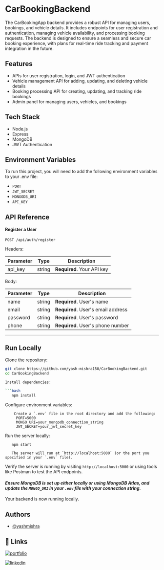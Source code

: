 # CarBookingBackend

The CarBookingApp backend provides a robust API for managing users, bookings, and vehicle details. It includes endpoints for user registration and authentication, managing vehicle availability, and processing booking requests. The backend is designed to ensure a seamless and secure car booking experience, with plans for real-time ride tracking and payment integration in the future.

## Features

- APIs for user registration, login, and JWT authentication
- Vehicle management API for adding, updating, and deleting vehicle details
- Booking processing API for creating, updating, and tracking ride bookings
- Admin panel for managing users, vehicles, and bookings

## Tech Stack

- Node.js
- Express
- MongoDB
- JWT Authentication

## Environment Variables

To run this project, you will need to add the following environment variables to your .env file:

- `PORT`
- `JWT_SECRET`
- `MONGODB_URI`
- `API_KEY`


## API Reference

#### Register a User

```http
POST /api/auth/register
```


Headers:

| Parameter | Type     | Description                |
| --------- | -------- | -------------------------- |
| api_key   | string   | **Required**. Your API key |

Body:

| Parameter  | Type     | Description                        |
| ---------- | -------- | ---------------------------------- |
| name       | string   | **Required**. User's name          |
| email      | string   | **Required**. User's email address |
| password   | string   | **Required**. User's password     |
| phone      | string   | **Required**. User's phone number |

---


## Run Locally

Clone the repository:

```bash
git clone https://github.com/yash-mishra150/CarBookingBackend.git
cd CarBookingBackend

Install dependencies:

```bash
   npm install
```

Configure environment variables:

```
    Create a `.env` file in the root directory and add the following:
     PORT=5000
     MONGO_URI=your_mongodb_connection_string
     JWT_SECRET=your_jwt_secret_key
```

 Run the server locally:
```
   npm start

   The server will run at `http://localhost:5000` (or the port you specified in your `.env` file).

```
 Verify the server is running by visiting `http://localhost:5000` or using tools like Postman to test the API endpoints.


#### *Ensure MongoDB is set up either locally or using MongoDB Atlas, and update the `MONGO_URI` in your `.env` file with your connection string.*


Your backend is now running locally.


## Authors

- [@yashmishra](https://github.com/yash-mishra150)


## 🔗 Links
[![portfolio](https://img.shields.io/badge/my_portfolio-000?style=for-the-badge&logo=ko-fi&logoColor=white)](https://katherineoelsner.com/)

[![linkedin](https://img.shields.io/badge/linkedin-0A66C2?style=for-the-badge&logo=linkedin&logoColor=white)](https://www.linkedin.com/in/yash-mishra-87b29725b/)